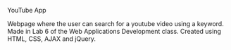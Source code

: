 YouTube App

Webpage where the user can search for a youtube video using a keyword.
Made in Lab 6 of the Web Applications Development class.
Created using HTML, CSS, AJAX and jQuery.